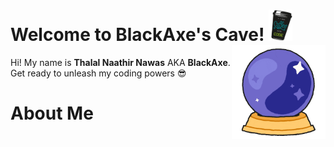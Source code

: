 

<h1>
  Welcome to BlackAxe's Cave!
  <img src="coffee.gif" height="50">
  <img align="right" src="wishglobe.gif" height="150">
</h1>

<p>Hi! My name is <b>Thalal Naathir Nawas</b> AKA <b>BlackAxe</b>. Get ready to unleash my coding powers 😎</p> 

<h1>
  About Me
</h1>







<!--
**ItsMyBlackAxe/ItsMyBlackAxe** is a ✨ _special_ ✨ repository because its `README.md` (this file) appears on your GitHub profile.

Here are some ideas to get you started:

- 🔭 I’m currently working on ...
- 🌱 I’m currently learning ...
- 👯 I’m looking to collaborate on ...
- 🤔 I’m looking for help with ...
- 💬 Ask me about ...
- 📫 How to reach me: ...
- 😄 Pronouns: ...
- ⚡ Fun fact: ...
-->
